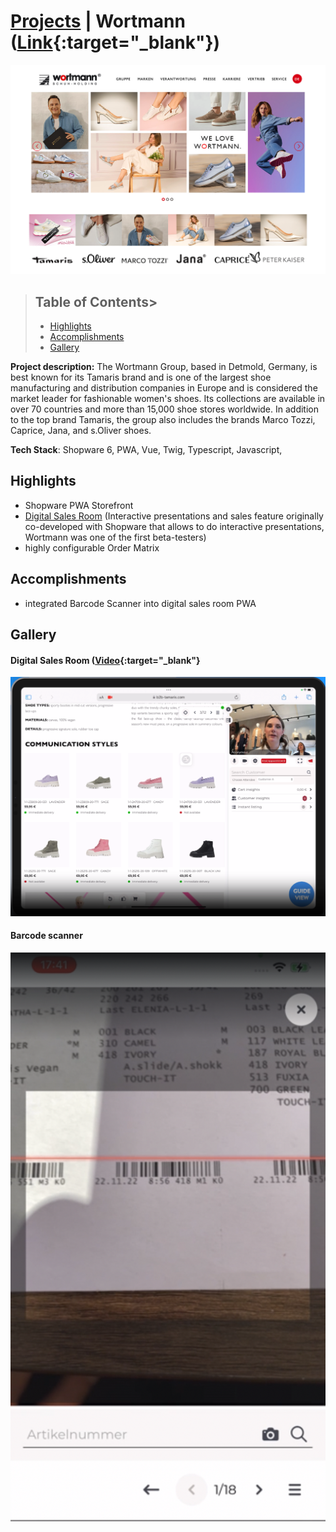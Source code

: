 # [Projects](/portfolio/) | Wortmann ([Link](https://wortmann-group.com/de/home){:target="_blank"})
<a href="../images/wortmann/home.png" class="glightbox">
<img src="../images/wortmann/home.png"/>
</a>

>## Table of Contents>
>- [Highlights](#highlights)
>- [Accomplishments](#accomplishments)
>- [Gallery](#gallery)

**Project description:** The Wortmann Group, based in Detmold, Germany, is best known for its Tamaris brand and is one of the largest shoe manufacturing and distribution companies in Europe and is considered the market leader for fashionable women's shoes. Its collections are available in over 70 countries and more than 15,000 shoe stores worldwide. In addition to the top brand Tamaris, the group also includes the brands Marco Tozzi, Caprice, Jana, and s.Oliver shoes.

**Tech Stack**: Shopware 6, PWA, Vue, Twig, Typescript, Javascript, 

## Highlights
- Shopware PWA Storefront
- [Digital Sales Room](https://www.shopware.com/de/produkte/digital-sales-rooms/) (Interactive presentations and sales feature originally co-developed with Shopware that allows to do interactive presentations, Wortmann was one of the first beta-testers)
- highly configurable Order Matrix


## Accomplishments
- integrated Barcode Scanner into digital sales room PWA

## Gallery
#### Digital Sales Room ([Video](https://videos.ctfassets.net/nqzs8zsepqpi/1MlPZAN46uCbQBNJ45nd7M/0cb0d2d763df51646f47f8345dc2c494/Digital-Sales-Rooms_Usecase-1_Guided_DE-animations_1920x1080_no-audio_v3.mp4){:target="_blank"}
<a href="../images/wortmann/guide.png" class="glightbox" data-description="Digital Sales Room">
<img src="../images/wortmann/guide.png">
</a>

#### Barcode scanner
<a href="../images/wortmann/scanner.png" class="glightbox" data-description="Barcode scanner">
<img src="../images/wortmann/scanner.png">
</a>
